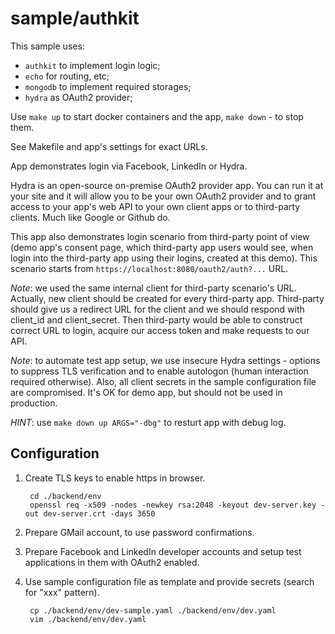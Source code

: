 # sample/authkit

This sample uses:
- `authkit` to implement login logic;
- `echo` for routing, etc;
- `mongodb` to implement required storages;
- `hydra` as OAuth2 provider;

Use `make up` to start docker containers and the app, `make down` - to stop them.

See Makefile and app's settings for exact URLs.

App demonstrates login via Facebook, LinkedIn or Hydra.

Hydra is an open-source on-premise OAuth2 provider app.
You can run it at your site and it will allow you to be your own OAuth2 provider
and to grant access to your app's web API to your own client apps or to
third-party clients. Much like Google or Github do.

This app also demonstrates login scenario from third-party point of view (demo
app's consent page, which third-party app users would see, when login into the
third-party app using their logins, created at this demo).
This scenario starts from `https://localhost:8080/oauth2/auth?...` URL.

_Note_: we used the same internal client for third-party scenario's URL.
Actually, new client should be created for every third-party app.
Third-party should give us a redirect URL for the client and
we should respond with client_id and client_secret. Then third-party would be
able to construct correct URL to login, acquire our access token and make
requests to our API.

_Note_: to automate test app setup, we use insecure Hydra settings - options to 
suppress TLS verification and to enable autologon (human interaction required
otherwise). Also, all client secrets in the sample configuration file are
compromised. It's OK for demo app, but should not be used in production.

_HINT_: use `make down up ARGS="-dbg"` to resturt app with debug log.


## Configuration

1. Create TLS keys to enable https in browser.  
    
        cd ./backend/env
        openssl req -x509 -nodes -newkey rsa:2048 -keyout dev-server.key -out dev-server.crt -days 3650
    
2. Prepare GMail account, to use password confirmations.
3. Prepare Facebook and LinkedIn developer accounts and setup test applications
   in them with OAuth2 enabled.
4. Use sample configuration file as template and provide secrets
   (search for "xxx" pattern).

        cp ./backend/env/dev-sample.yaml ./backend/env/dev.yaml
        vim ./backend/env/dev.yaml
